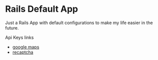 # Rails Default App

Just a Rails App with default configurations to make my life easier in the future.

Api Keys links
* [google maps](https://developers.google.com/maps/documentation/javascript/get-api-key)
* [recaptcha](https://www.google.com/recaptcha/admin)
